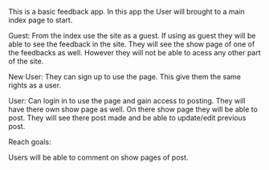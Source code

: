 This is a basic feedback app. In this app the User will brought to a main index page to start.

Guest:
From the index use the site as a guest. If using as guest they will be able to see the feedback in the site.
They will see the show page of one of the feedbacks as well. However they will not be able to acess any other part of the site.

New User:
They can sign up to use the page. This give them the same rights as a user.

User:
Can login in to use the page and gain access to posting. They will have there own show page as well. On there show page they will be able to post.
They will see there post made and be able to update/edit previous post.

Reach goals:

Users will be able to comment on show pages of post.

